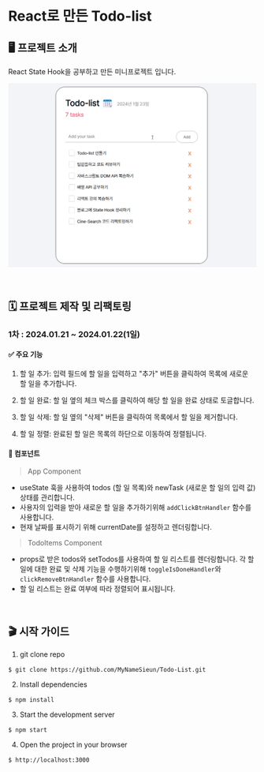 # React로 만든 Todo-list

## 🖥️ 프로젝트 소개

React State Hook을 공부하고 만든 미니프로젝트 입니다.

![Alt text](public/Todo-list.gif)

<br>

## 🗓️ 프로젝트 제작 및 리팩토링

### 1차 : 2024.01.21 ~ 2024.01.22(1일)

#### ✅ 주요 기능

1. 할 일 추가: 입력 필드에 할 일을 입력하고 "추가" 버튼을 클릭하여 목록에 새로운 할 일을 추가합니다.

2. 할 일 완료: 할 일 옆의 체크 박스를 클릭하여 해당 할 일을 완료 상태로 토글합니다.

3. 할 일 삭제: 할 일 옆의 "삭제" 버튼을 클릭하여 목록에서 할 일을 제거합니다.

4. 할 일 정렬: 완료된 할 일은 목록의 하단으로 이동하여 정렬됩니다.

#### 🧩 컴포넌트

> App Component

- useState 훅을 사용하여 todos (할 일 목록)와 newTask (새로운 할 일의 입력 값) 상태를 관리합니다.
- 사용자의 입력을 받아 새로운 할 일을 추가하기위해 `addClickBtnHandler` 함수를 사용합니다.
- 현재 날짜를 표시하기 위해 currentDate를 설정하고 렌더링합니다.

> TodoItems Component

- props로 받은 todos와 setTodos를 사용하여 할 일 리스트를 렌더링합니다.
  각 할 일에 대한 완료 및 삭제 기능을 수행하기위해 `toggleIsDoneHandler`와 `clickRemoveBtnHandler` 함수를 사용합니다.
- 할 일 리스트는 완료 여부에 따라 정렬되어 표시됩니다.

<br>

## 🎬 시작 가이드

1. git clone repo

```
$ git clone https://github.com/MyNameSieun/Todo-List.git
```

2. Install dependencies

```
$ npm install
```

3. Start the development server

```
$ npm start
```

4. Open the project in your browser

```
$ http://localhost:3000
```
